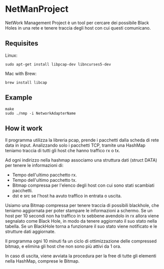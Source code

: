 # NetManProject
NetWork Management Project è un tool per cercare dei possibile Black Holes in una rete e tenere traccia degli host con cui questi comunicano.

## Requisites
Linux:
```
sudo apt-get install libpcap-dev libncurses5-dev 
```
Mac with Brew: 
```
brew install libcap
```

## Example
```
make
sudo ./nmp -i NetworkAdapterName
```

## How it work
Il programma utilizza la libreria pcap, prende i pacchetti dalla scheda di rete data in input. 
Analizzando solo i pacchetti TCP, tramite una HashMap teniamo traccia di tutti gli host che hanno traffico rx o tx.

Ad ogni indirizzo nella hashmap associamo una struttura dati (struct DATA) per tenere le informazioni di:
- Tempo dell'ultimo pacchetto rx.
- Tempo dell'ultimo pacchetto tx.
- Bitmap compressa per l'elenco degli host con cui sono stati scambiati pacchetti.
- dst e src se l'host ha avuto traffico in entrata o uscita.

Usiamo una Bitmap compressa per tenere traccia di possibili blackhole, che teniamo aggiornata per poter stampare le informazioni a schermo.
Se un  host per 10 secondi non ha traffico in tx sebbene avendolo in rx allora viene segnalato come Black Hole, in modo da tenere aggiornato il suo stato nella tabella.
Se un BlackHole torna a funzionare il suo stato viene notificato e le strutture dati aggiornate.

Il programma ogni 10 minuti fa un ciclo di ottimizzazione delle compressed bitmap, e elimina gli host che non sono più attivi da 1 ora.

In caso di uscita, viene avviata la procedura per la free di tutte gli elementi nella HashMap, comprese le Bitmap.  
